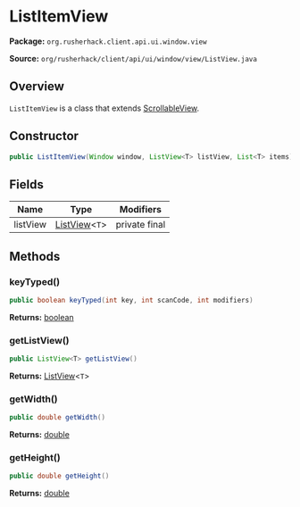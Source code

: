 # ListItemView

**Package:** `org.rusherhack.client.api.ui.window.view`

**Source:** `org/rusherhack/client/api/ui/window/view/ListView.java`

## Overview

`ListItemView` is a class that extends [ScrollableView](/client/api/ui/window/view/ScrollableView.md).

## Constructor

```java
public ListItemView(Window window, ListView<T> listView, List<T> items)
```

## Fields

| Name | Type | Modifiers |
|------|------|----------|
| listView | [ListView](/client/api/ui/window/view/ListView.md)<`T`> | private final |


## Methods

### keyTyped()

```java
public boolean keyTyped(int key, int scanCode, int modifiers)
```

**Returns:** [boolean](https://docs.oracle.com/en/java/javase/21/docs/api/java.base/java/lang/Boolean.html)

### getListView()

```java
public ListView<T> getListView()
```

**Returns:** [ListView](/client/api/ui/window/view/ListView.md)<`T`>

### getWidth()

```java
public double getWidth()
```

**Returns:** [double](https://docs.oracle.com/en/java/javase/21/docs/api/java.base/java/lang/Double.html)

### getHeight()

```java
public double getHeight()
```

**Returns:** [double](https://docs.oracle.com/en/java/javase/21/docs/api/java.base/java/lang/Double.html)

